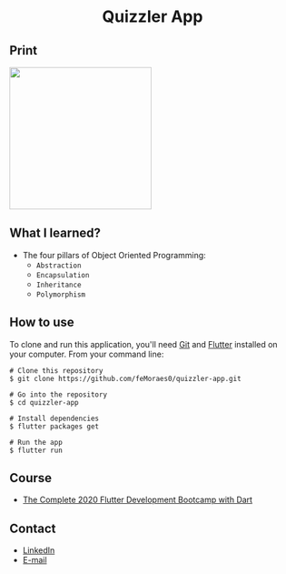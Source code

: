 <h1 align="center">Quizzler App</h1>

## Print
<p textAlign="center">
    <img width="250" src="https://github.com/londonappbrewery/Images/blob/master/quizzler-demo.gif">
</p>

## What I learned?
 - The four pillars of Object Oriented Programming:
    - `Abstraction`
    - `Encapsulation`
    - `Inheritance`
    - `Polymorphism`

## How to use

To clone and run this application, you'll need [Git](https://git-scm.com/downloads) and [Flutter](https://flutter.dev/docs/get-started/install) installed on your computer. From your command line:

```
# Clone this repository
$ git clone https://github.com/feMoraes0/quizzler-app.git

# Go into the repository
$ cd quizzler-app

# Install dependencies
$ flutter packages get

# Run the app
$ flutter run
```

## Course
 - [The Complete 2020 Flutter Development Bootcamp with Dart](https://www.udemy.com/course/flutter-bootcamp-with-dart/)

## Contact
  - <a target="_blank" href="https://www.linkedin.com/in/fernando-moraes-48a26916a/">LinkedIn</a>
  - <a target="_blank" href="mailto:fernandomoraes.lopes@gmail.com">E-mail</a>